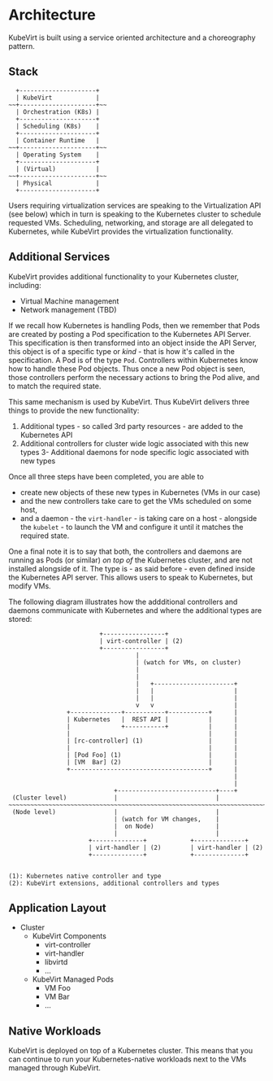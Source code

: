 # Architecture

KubeVirt is built using a service oriented architecture and a choreography
pattern.

## Stack


      +---------------------+
      | KubeVirt            |
    ~~+---------------------+~~
      | Orchestration (K8s) |
      +---------------------+
      | Scheduling (K8s)    |
      +---------------------+
      | Container Runtime   |
    ~~+---------------------+~~
      | Operating System    |
      +---------------------+
      | (Virtual)           |
    ~~+---------------------+~~
      | Physical            |
      +---------------------+

Users requiring virtualization services are speaking to the Virtualization API
(see below) which in turn is speaking to the Kubernetes cluster to schedule
requested VMs. Scheduling, networking, and storage are all delegated to
Kubernetes, while KubeVirt provides the virtualization functionality.


## Additional Services

KubeVirt provides additional functionality to your Kubernetes cluster,
including:

* Virtual Machine management
* Network management (TBD)

If we recall how Kubernetes is handling Pods, then we remember that Pods are
created by posting a Pod specification to the Kubernetes API Server.
This specification is then transformed into an object inside the API Server,
this object is of a specific type or _kind_ - that is how it's called in the
specification.
A Pod is of the type `Pod`. Controllers within Kubernetes know how to handle
these Pod objects. Thus once a new Pod object is seen, those controllers
perform the necessary actions to bring the Pod alive, and to match the
required state.

This same mechanism is used by KubeVirt. Thus KubeVirt delivers three things
to provide the new functionality:

1. Additional types - so called 3rd party resources - are added to the
   Kubernetes API
2. Additional controllers for cluster wide logic associated with this new types
3- Additional daemons for node specific logic associated with new types

Once all three steps have been completed, you are able to

- create new objects of these new types in Kubernetes (VMs in our
  case)
- and the new controllers take care to get the VMs scheduled on some host,
- and a daemon - the `virt-handler` - is taking care on a host - alongside the
  `kubelet` - to launch the VM and configure it until it matches the required
  state.

One a final note it is to say that both, the controllers and daemons are running
as Pods (or similar) _on top of_ the Kubernetes cluster, and are not installed
alongside of it. The type is - as said before - even defined inside the
Kubernetes API server. This allows users to speak to Kubernetes, but modify VMs.

The following diagram illustrates how the addditional controllers and daemons
communicate with Kubernetes and where the additional types are stored:

                             +-----------------+
                             | virt-controller | (2)
                             +-----------------+
                                       |
                                       | (watch for VMs, on cluster)
                                       |
                                       |
                                       |   +----------------------+
                                       |   |                      |
                                       |   |                      |
                                       v   v                      |
                    +--------------+-----------+-----------+      |
                    | Kubernetes   |  REST API |           |      |
                    |              +-----------+           |      |
                    |                                      |      |
                    | [rc-controller] (1)                  |      |
                    |                                      |      |
                    | [Pod Foo] (1)                        |      |
                    | [VM  Bar] (2)                        |      |
                    +--------------------------------------+      |
                                                                  |
                                                                  |
                                 +---------------------------+----+
     (Cluster level)             |                           |
    ~~~~~~~~~~~~~~~~~~~~~~~~~~~~~~~~~~~~~~~~~~~~~~~~~~~~~~~~~~~~~~~~~~~~~~~~~~~
     (Node level)                |                           |
                                 | (watch for VM changes,    |
                                 |  on Node)                 |
                                 |                           |
                          +--------------+            +--------------+
                          | virt-handler | (2)        | virt-handler | (2)
                          +--------------+            +--------------+


    (1): Kubernetes native controller and type
    (2): KubeVirt extensions, additional controllers and types


## Application Layout

* Cluster
  * KubeVirt Components
    * virt-controller
    * virt-handler
    * libvirtd
    * …
  * KubeVirt Managed Pods
    * VM Foo
    * VM Bar
    * …

## Native Workloads

KubeVirt is deployed on top of a Kubernetes cluster.
This means that you can continue to run your Kubernetes-native workloads next
to the VMs managed through KubeVirt.

